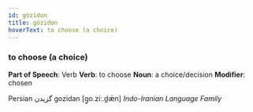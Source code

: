 ```yaml
---
id: gözidon
title: gözidon
hoverText: to choose (a choice)
---
```


### to choose (a choice)

**Part of Speech**: Verb
**Verb**: to choose
**Noun**: a choice/decision
**Modifier**: chosen

Persian گزیدن gozidan [ɡ̥o.ziː.d̪ǽn]
*Indo-Iranian Language Family*